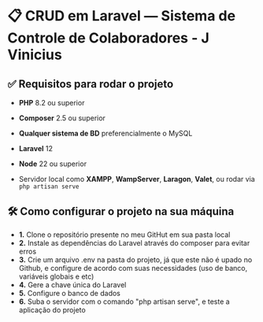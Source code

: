 # 📋 CRUD em Laravel — Sistema de Controle de Colaboradores - J Vinicius

## ✅ Requisitos para rodar o projeto

- **PHP** 8.2 ou superior  
- **Composer** 2.5 ou superior  
- **Qualquer sistema de BD** preferencialmente o MySQL 
- **Laravel** 12
- **Node** 22 ou superior

- Servidor local como **XAMPP**, **WampServer**, **Laragon**, **Valet**, ou rodar via `php artisan serve`

## 🛠️ Como configurar o projeto na sua máquina

- **1.** Clone o repositório presente no meu GitHut em sua pasta local
- **2.** Instale as dependências do Laravel através do composer para evitar erros
- **3.** Crie um arquivo .env na pasta do projeto, já que este não é upado no Github, e configure de acordo com suas necessidades (uso de banco, variáveis globais e etc)
- **4.** Gere a chave única do Laravel
- **5.** Configure o banco de dados
- **6.** Suba o servidor com o comando "php artisan serve", e teste a aplicação do projeto